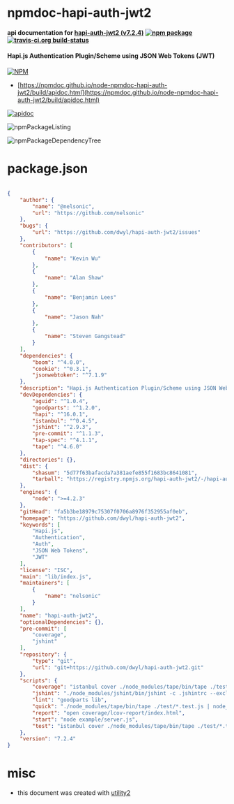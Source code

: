 # npmdoc-hapi-auth-jwt2

#### api documentation for  [hapi-auth-jwt2 (v7.2.4)](https://github.com/dwyl/hapi-auth-jwt2)  [![npm package](https://img.shields.io/npm/v/npmdoc-hapi-auth-jwt2.svg?style=flat-square)](https://www.npmjs.org/package/npmdoc-hapi-auth-jwt2) [![travis-ci.org build-status](https://api.travis-ci.org/npmdoc/node-npmdoc-hapi-auth-jwt2.svg)](https://travis-ci.org/npmdoc/node-npmdoc-hapi-auth-jwt2)

#### Hapi.js Authentication Plugin/Scheme using JSON Web Tokens (JWT)

[![NPM](https://nodei.co/npm/hapi-auth-jwt2.png?downloads=true&downloadRank=true&stars=true)](https://www.npmjs.com/package/hapi-auth-jwt2)

- [https://npmdoc.github.io/node-npmdoc-hapi-auth-jwt2/build/apidoc.html](https://npmdoc.github.io/node-npmdoc-hapi-auth-jwt2/build/apidoc.html)

[![apidoc](https://npmdoc.github.io/node-npmdoc-hapi-auth-jwt2/build/screenCapture.buildCi.browser.%252Ftmp%252Fbuild%252Fapidoc.html.png)](https://npmdoc.github.io/node-npmdoc-hapi-auth-jwt2/build/apidoc.html)

![npmPackageListing](https://npmdoc.github.io/node-npmdoc-hapi-auth-jwt2/build/screenCapture.npmPackageListing.svg)

![npmPackageDependencyTree](https://npmdoc.github.io/node-npmdoc-hapi-auth-jwt2/build/screenCapture.npmPackageDependencyTree.svg)



# package.json

```json

{
    "author": {
        "name": "@nelsonic",
        "url": "https://github.com/nelsonic"
    },
    "bugs": {
        "url": "https://github.com/dwyl/hapi-auth-jwt2/issues"
    },
    "contributors": [
        {
            "name": "Kevin Wu"
        },
        {
            "name": "Alan Shaw"
        },
        {
            "name": "Benjamin Lees"
        },
        {
            "name": "Jason Nah"
        },
        {
            "name": "Steven Gangstead"
        }
    ],
    "dependencies": {
        "boom": "^4.0.0",
        "cookie": "^0.3.1",
        "jsonwebtoken": "^7.1.9"
    },
    "description": "Hapi.js Authentication Plugin/Scheme using JSON Web Tokens (JWT)",
    "devDependencies": {
        "aguid": "^1.0.4",
        "goodparts": "^1.2.0",
        "hapi": "^16.0.1",
        "istanbul": "^0.4.5",
        "jshint": "^2.9.3",
        "pre-commit": "^1.1.3",
        "tap-spec": "^4.1.1",
        "tape": "^4.6.0"
    },
    "directories": {},
    "dist": {
        "shasum": "5d77f63bafacda7a381aefe855f1683bc8641081",
        "tarball": "https://registry.npmjs.org/hapi-auth-jwt2/-/hapi-auth-jwt2-7.2.4.tgz"
    },
    "engines": {
        "node": ">=4.2.3"
    },
    "gitHead": "fa5b3be18979c75307f0706a8976f352955af0eb",
    "homepage": "https://github.com/dwyl/hapi-auth-jwt2",
    "keywords": [
        "Hapi.js",
        "Authentication",
        "Auth",
        "JSON Web Tokens",
        "JWT"
    ],
    "license": "ISC",
    "main": "lib/index.js",
    "maintainers": [
        {
            "name": "nelsonic"
        }
    ],
    "name": "hapi-auth-jwt2",
    "optionalDependencies": {},
    "pre-commit": [
        "coverage",
        "jshint"
    ],
    "repository": {
        "type": "git",
        "url": "git+https://github.com/dwyl/hapi-auth-jwt2.git"
    },
    "scripts": {
        "coverage": "istanbul cover ./node_modules/tape/bin/tape ./test/*.test.js && istanbul check-coverage --statements 100 --functions 100 --lines 100 --branches 100",
        "jshint": "./node_modules/jshint/bin/jshint -c .jshintrc --exclude-path .gitignore .",
        "lint": "goodparts lib",
        "quick": "./node_modules/tape/bin/tape ./test/*.test.js | node_modules/tap-spec/bin/cmd.js",
        "report": "open coverage/lcov-report/index.html",
        "start": "node example/server.js",
        "test": "istanbul cover ./node_modules/tape/bin/tape ./test/*.test.js  | node_modules/tap-spec/bin/cmd.js"
    },
    "version": "7.2.4"
}
```



# misc
- this document was created with [utility2](https://github.com/kaizhu256/node-utility2)
